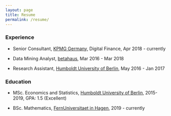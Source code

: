 ```yaml
---
layout: page
title: Resume
permalink: /resume/
---
```


### Experience

- Senior Consultant, [KPMG Germany](https://home.kpmg/de/en/home.html), Digital Finance, Apr 2018 - currently

- Data Mining Analyst, [betahaus](https://www.betahaus.com/), Mar 2016 - Mar 2018

- Research Assistant, [Humboldt University of Berlin](https://www.hu-berlin.de/), May 2016 - Jan 2017

### Education

- MSc. Economics and Statistics, [Humboldt University of Berlin](https://www.hu-berlin.de/), 2015-2019, GPA: 1.5 (Excellent)

- BSc. Mathematics, [FernUniversitaet in Hagen](https://fernuni-hagen.de/), 2019 - currently
